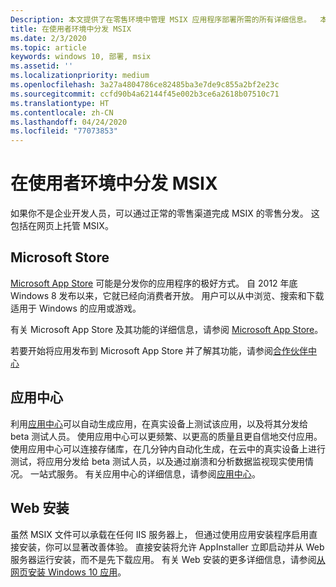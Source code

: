 ```yaml
---
Description: 本文提供了在零售环境中管理 MSIX 应用程序部署所需的所有详细信息。  本文的目标读者是开发人员。
title: 在使用者环境中分发 MSIX
ms.date: 2/3/2020
ms.topic: article
keywords: windows 10, 部署, msix
ms.assetid: ''
ms.localizationpriority: medium
ms.openlocfilehash: 3a27a4804786ce82485ba3e7de9c855a2bf2e23c
ms.sourcegitcommit: ccfd90b4a62144f45e002b3ce6a2618b07510c71
ms.translationtype: HT
ms.contentlocale: zh-CN
ms.lasthandoff: 04/24/2020
ms.locfileid: "77073853"
---
```

# <a name="distribute-your-msix-in-a-consumer-environment"></a>在使用者环境中分发 MSIX

如果你不是企业开发人员，可以通过正常的零售渠道完成 MSIX 的零售分发。  这包括在网页上托管 MSIX。  

## <a name="microsoft-store"></a>Microsoft Store

[Microsoft App Store](https://www.microsoft.com/store/apps/windows) 可能是分发你的应用程序的极好方式。  自 2012 年底 Windows 8 发布以来，它就已经向消费者开放。 用户可以从中浏览、搜索和下载适用于 Windows 的应用或游戏。

有关 Microsoft App Store 及其功能的详细信息，请参阅 [Microsoft App Store](https://docs.microsoft.com/windows/uwp/publish/)。 

若要开始将应用发布到 Microsoft App Store 并了解其功能，请参阅[合作伙伴中心](https://partner.microsoft.com/dashboard/home)

## <a name="app-center"></a>应用中心

利用[应用中心](https://appcenter.ms/)可以自动生成应用，在真实设备上测试该应用，以及将其分发给 beta 测试人员。  使用应用中心可以更频繁、以更高的质量且更自信地交付应用。  使用应用中心可以连接存储库，在几分钟内自动化生成，在云中的真实设备上进行测试，将应用分发给 beta 测试人员，以及通过崩溃和分析数据监视现实使用情况。 一站式服务。
有关应用中心的详细信息，请参阅[应用中心](https://docs.microsoft.com/appcenter/)。

## <a name="web-install"></a>Web 安装

虽然 MSIX 文件可以承载在任何 IIS 服务器上，  但通过使用应用安装程序启用直接安装，你可以显著改善体验。  直接安装将允许 AppInstaller 立即启动并从 Web 服务器运行安装，而不是先下载应用。  有关 Web 安装的更多详细信息，请参阅[从网页安装 Windows 10 应用](https://docs.microsoft.com/windows/msix/app-installer/installing-windows10-apps-web)。

 
